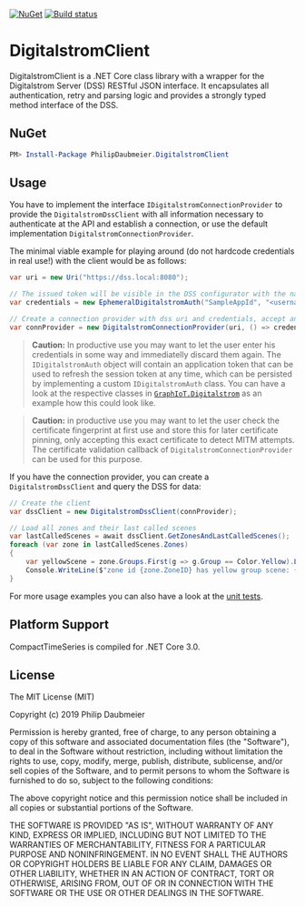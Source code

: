 ﻿[![NuGet](http://img.shields.io/nuget/v/PhilipDaubmeier.DigitalstromClient.svg?style=flat-square)](https://www.nuget.org/packages/PhilipDaubmeier.DigitalstromClient/)
[![Build status](https://ci.appveyor.com/api/projects/status/mj67oe2c9wfkv2ld/branch/master?svg=true)](https://ci.appveyor.com/project/philipdaubmeier/graphiot/branch/master)

# DigitalstromClient

DigitalstromClient is a .NET Core class library with a wrapper for the Digitalstrom Server (DSS) RESTful JSON interface. It encapsulates all authentication, retry and parsing logic and provides a strongly typed method interface of the DSS.

## NuGet

```powershell
PM> Install-Package PhilipDaubmeier.DigitalstromClient
```

## Usage

You have to implement the interface `IDigitalstromConnectionProvider` to provide the `DigitalstromDssClient` with all information necessary to authenticate at the API and establish a connection, or use the default implementation `DigitalstromConnectionProvider`.

The minimal viable example for playing around (do not hardcode credentials in real use!) with the client would be as follows:

```csharp
var uri = new Uri("https://dss.local:8080");

// The issued token will be visible in the DSS configurator with the name "SampleAppId"
var credentials = new EphemeralDigitalstromAuth("SampleAppId", "<username>", "<password>");

// Create a connection provider with dss uri and credentials, accept any certificate
var connProvider = new DigitalstromConnectionProvider(uri, () => credentials, cert => true);
```

> **Caution:** In productive use you may want to let the user enter his credentials in some way and immediatelly discard them again. The `IDigitalstromAuth` object will contain an application token that can be used to refresh the session token at any time, which can be persisted by implementing a custom `IDigitalstromAuth` class. You can have a look at the respective classes in [`GraphIoT.Digitalstrom`](../GraphIoT.Digitalstrom/Config) as an example how this could look like.

> **Caution:** in productive use you may want to let the user check the certificate fingerprint at first use and store this for later certificate pinning, only accepting this exact certificate to detect MITM attempts. The certificate validation callback of `DigitalstromConnectionProvider` can be used for this purpose.

If you have the connection provider, you can create a `DigitalstromDssClient` and query the DSS for data:

```csharp
// Create the client
var dssClient = new DigitalstromDssClient(connProvider);

// Load all zones and their last called scenes
var lastCalledScenes = await dssClient.GetZonesAndLastCalledScenes();
foreach (var zone in lastCalledScenes.Zones)
{
    var yellowScene = zone.Groups.First(g => g.Group == Color.Yellow).LastCalledScene;
    Console.WriteLine($"zone id {zone.ZoneID} has yellow group scene: {yellowScene.ToDisplayString()}");
}
```

For more usage examples you can also have a look at the [unit tests](../../test/DigitalstromClient.Tests).

## Platform Support

CompactTimeSeries is compiled for .NET Core 3.0.

## License

The MIT License (MIT)

Copyright (c) 2019 Philip Daubmeier

Permission is hereby granted, free of charge, to any person obtaining a copy
of this software and associated documentation files (the "Software"), to deal
in the Software without restriction, including without limitation the rights
to use, copy, modify, merge, publish, distribute, sublicense, and/or sell
copies of the Software, and to permit persons to whom the Software is
furnished to do so, subject to the following conditions:

The above copyright notice and this permission notice shall be included in all
copies or substantial portions of the Software.

THE SOFTWARE IS PROVIDED "AS IS", WITHOUT WARRANTY OF ANY KIND, EXPRESS OR
IMPLIED, INCLUDING BUT NOT LIMITED TO THE WARRANTIES OF MERCHANTABILITY,
FITNESS FOR A PARTICULAR PURPOSE AND NONINFRINGEMENT. IN NO EVENT SHALL THE
AUTHORS OR COPYRIGHT HOLDERS BE LIABLE FOR ANY CLAIM, DAMAGES OR OTHER
LIABILITY, WHETHER IN AN ACTION OF CONTRACT, TORT OR OTHERWISE, ARISING FROM,
OUT OF OR IN CONNECTION WITH THE SOFTWARE OR THE USE OR OTHER DEALINGS IN THE
SOFTWARE.
